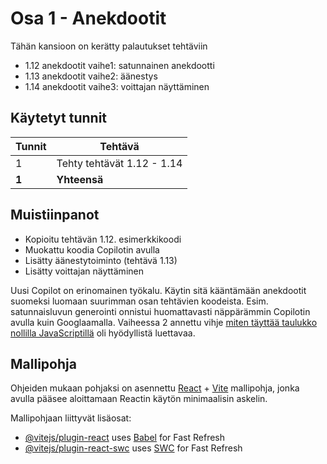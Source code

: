 # Osa 1 - Anekdootit

Tähän kansioon on kerätty palautukset tehtäviin 
- 1.12 anekdootit vaihe1: satunnainen anekdootti
- 1.13 anekdootit vaihe2: äänestys
- 1.14 anekdootit vaihe3: voittajan näyttäminen

## Käytetyt tunnit
  Tunnit | Tehtävä                 |
| ------- | ---------------------- |
| 1 | Tehty tehtävät 1.12 - 1.14 |
| **1** | **Yhteensä** |

## Muistiinpanot
- Kopioitu tehtävän 1.12. esimerkkikoodi
- Muokattu koodia Copilotin avulla
- Lisätty äänestytoiminto (tehtävä 1.13)
- Lisätty voittajan näyttäminen

Uusi Copilot on erinomainen työkalu. Käytin sitä kääntämään anekdootit suomeksi luomaan 
suurimman osan tehtävien koodeista. Esim. satunnaisluvun generointi onnistui huomattavasti
näppärämmin Copilotin avulla kuin Googlaamalla. Vaiheessa 2 annettu vihje [miten täyttää taulukko nollilla JavaScriptillä](https://stackoverflow.com/questions/20222501/how-to-create-a-zero-filled-javascript-array-of-arbitrary-length/22209781) oli hyödyllistä luettavaa.

## Mallipohja

Ohjeiden mukaan pohjaksi on asennettu [React](https://react.dev/) + [Vite](https://vite.dev/) mallipohja, jonka avulla pääsee aloittamaan Reactin käytön minimaalisin askelin.

Mallipohjaan liittyvät lisäosat:

- [@vitejs/plugin-react](https://github.com/vitejs/vite-plugin-react/blob/main/packages/plugin-react/README.md) uses [Babel](https://babeljs.io/) for Fast Refresh
- [@vitejs/plugin-react-swc](https://github.com/vitejs/vite-plugin-react-swc) uses [SWC](https://swc.rs/) for Fast Refresh

